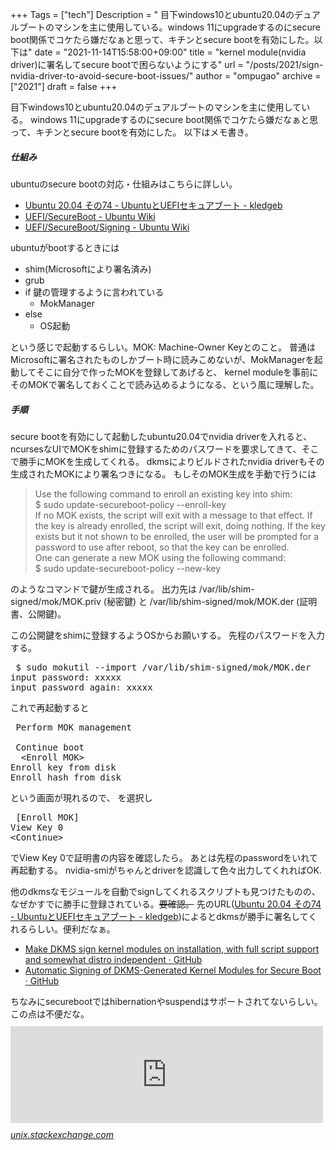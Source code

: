+++
Tags = ["tech"]
Description = " 目下windows10とubuntu20.04のデュアルブートのマシンを主に使用している。windows 11にupgradeするのにsecure boot関係でコケたら嫌だなぁと思って、キチンとsecure bootを有効にした。以下は"
date = "2021-11-14T15:58:00+09:00"
title = "kernel module(nvidia driver)に署名してsecure bootで困らないようにする"
url = "/posts/2021/sign-nvidia-driver-to-avoid-secure-boot-issues/"
author = "ompugao"
archive = ["2021"]
draft = false
+++

<body>
<p>目下windows10とubuntu20.04のデュアルブートのマシンを主に使用している。
windows 11にupgradeするのにsecure boot関係でコケたら嫌だなぁと思って、キチンとsecure bootを有効にした。
以下はメモ書き。</p>

<h5>仕組み</h5>

<p>ubuntuのsecure bootの対応・仕組みはこちらに詳しい。</p>

<ul>
<li><a href="https://kledgeb.blogspot.com/2020/06/ubuntu-2004-74-ubuntuuefi.html">Ubuntu 20.04 その74 - UbuntuとUEFIセキュアブート - kledgeb</a></li>
<li><a href="https://wiki.ubuntu.com/UEFI/SecureBoot">UEFI/SecureBoot - Ubuntu Wiki</a></li>
<li><a href="https://wiki.ubuntu.com/UEFI/SecureBoot/Signing">UEFI/SecureBoot/Signing - Ubuntu Wiki</a></li>
</ul>


<p>ubuntuがbootするときには</p>

<ul>
<li>shim(Microsoftにより署名済み)</li>
<li>grub</li>
<li>if 鍵の管理するように言われている

<ul>
<li>MokManager</li>
</ul>
</li>
<li>else

<ul>
<li>OS起動</li>
</ul>
</li>
</ul>


<p>という感じで起動するらしい。MOK: Machine-Owner Keyとのこと。
普通はMicrosoftに署名されたものしかブート時に読みこめないが、MokManagerを起動してそこに自分で作ったMOKを登録してあげると、
kernel moduleを事前にそのMOKで署名しておくことで読み込めるようになる、という風に理解した。</p>

<h5>手順</h5>

<p>secure bootを有効にして起動したubuntu20.04でnvidia driverを入れると、
ncursesなUIでMOKをshimに登録するためのパスワードを要求してきて、そこで勝手にMOKを生成してくれる。
dkmsによりビルドされたnvidia driverもその生成されたMOKにより署名つきになる。
もしそのMOK生成を手動で行うには</p>

<blockquote><p>Use the following command to enroll an existing key into shim:<br>
   $ sudo update-secureboot-policy --enroll-key<br>
If no MOK exists, the script will exit with a message to that effect. If the key is already enrolled, the script will exit, doing nothing. If the key exists but it not shown to be enrolled, the user will be prompted for a password to use after reboot, so that the key can be enrolled.<br>
One can generate a new MOK using the following command:<br>
  $ sudo update-secureboot-policy --new-key<br></p></blockquote>

<p>のようなコマンドで鍵が生成される。
出力先は /var/lib/shim-signed/mok/MOK.priv (秘密鍵) と /var/lib/shim-signed/mok/MOK.der (証明書、公開鍵)。</p>

<p>この公開鍵をshimに登録するようOSからお願いする。
先程のパスワードを入力する。</p>

<pre class="code bash" data-lang="bash" data-unlink> $ sudo mokutil --import /var/lib/shim-signed/mok/MOK.der
input password: xxxxx
input password again: xxxxx </pre>


<p>これで再起動すると</p>

<pre class="code" data-lang="" data-unlink> Perform MOK management

 Continue boot
  &lt;Enroll MOK&gt;
Enroll key from disk
Enroll hash from disk </pre>


<p>という画面が現れるので、 <enroll mok>を選択し</enroll></p>

<pre class="code" data-lang="" data-unlink> [Enroll MOK]
View Key 0
&lt;Continue&gt; </pre>


<p>でView Key 0で証明書の内容を確認したら<continue>。
あとは先程のpasswordをいれて再起動する。
nvidia-smiがちゃんとdriverを認識して色々出力してくれればOK.</continue></p>

<p>他のdkmsなモジュールを自動でsignしてくれるスクリプトも見つけたものの、なぜかすでに勝手に登録されている。<s>要確認。</s>
先のURL(<a href="https://kledgeb.blogspot.com/2020/06/ubuntu-2004-74-ubuntuuefi.html">Ubuntu 20.04 その74 - UbuntuとUEFIセキュアブート - kledgeb</a>)によるとdkmsが勝手に署名してくれるらしい。便利だなぁ。</p>

<ul>
<li><a href="https://gist.github.com/sbueringer/bd8cec239c44d66967cf307d808f10c4">Make DKMS sign kernel modules on installation, with full script support and somewhat distro independent · GitHub</a></li>
<li><a href="https://gist.github.com/lijikun/22be09ec9b178e745758a29c7a147cc9">Automatic Signing of DKMS-Generated Kernel Modules for Secure Boot · GitHub</a></li>
</ul>


<p>ちなみにsecurebootではhibernationやsuspendはサポートされてないらしい。この点は不便だな。
<iframe src="https://hatenablog-parts.com/embed?url=https%3A%2F%2Funix.stackexchange.com%2Fquestions%2F598786%2Flockdown-systemd-logind-hibernation-is-restricted-see-man-kernel-lockdown-7%2F624739%23624739" title="Lockdown: systemd-logind: hibernation is restricted; see man kernel_lockdown.7" class="embed-card embed-webcard" scrolling="no" frameborder="0" style="display: block; width: 100%; height: 155px; max-width: 500px; margin: 10px 0px;"></iframe><cite class="hatena-citation"><a href="https://unix.stackexchange.com/questions/598786/lockdown-systemd-logind-hibernation-is-restricted-see-man-kernel-lockdown-7/624739#624739">unix.stackexchange.com</a></cite></p>
</body>
